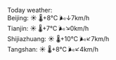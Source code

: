 Today weather:  
Beijing: ☀️ 🌡️+8°C 🌬️↓7km/h  
Tianjin: ☀️ 🌡️+7°C 🌬️↘0km/h  
Shijiazhuang: ☀️ 🌡️+10°C 🌬️↙7km/h  
Tangshan: ☀️ 🌡️+8°C 🌬️↙4km/h  
